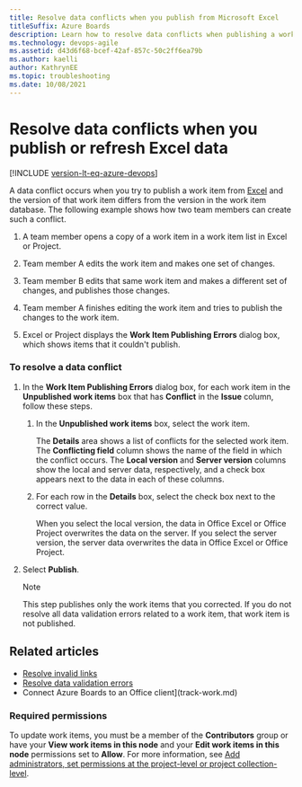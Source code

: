 ```yaml
---
title: Resolve data conflicts when you publish from Microsoft Excel
titleSuffix: Azure Boards
description: Learn how to resolve data conflicts when publishing a work item from Excel to Azure Boards.
ms.technology: devops-agile
ms.assetid: d43d6f68-bcef-42af-857c-50c2ff6ea79b
ms.author: kaelli
author: KathrynEE
ms.topic: troubleshooting
ms.date: 10/08/2021
---
```


# Resolve data conflicts when you publish or refresh Excel data

[!INCLUDE [version-lt-eq-azure-devops](../../../includes/version-lt-eq-azure-devops.md)]

A data conflict occurs when you try to publish a work item from [Excel](bulk-add-modify-work-items-excel.md) and the version of that work item differs from the version in the work item database. The following example shows how two team members can create such a conflict.  
  
1.  A team member opens a copy of a work item in a work item list in Excel or Project.  
  
2.  Team member A edits the work item and makes one set of changes.  
  
3.  Team member B edits that same work item and makes a different set of changes, and publishes those changes.  
  
4.  Team member A finishes editing the work item and tries to publish the changes to the work item.  
  
5.  Excel or Project displays the **Work Item Publishing Errors** dialog box, which shows items that it couldn't publish.  
  
### To resolve a data conflict  
  
1.  In the **Work Item Publishing Errors** dialog box, for each work item in the **Unpublished work items** box that has **Conflict** in the **Issue** column, follow these steps.  
  
    1.  In the **Unpublished work items** box, select the work item.  
  
         The **Details** area shows a list of conflicts for the selected work item. The **Conflicting field** column shows the name of the field in which the conflict occurs. The **Local version** and **Server version** columns show the local and server data, respectively, and a check box appears next to the data in each of these columns.  
  
    2.  For each row in the **Details** box, select the check box next to the correct value.  
  
         When you select the local version, the data in Office Excel or Office Project overwrites the data on the server. If you select the server version, the server data overwrites the data in Office Excel or Office Project.  
  
2.  Select **Publish**.  
  
    > [!NOTE]  
    >  This step publishes only the work items that you corrected. If you do not resolve all data validation errors related to a work item, that work item is not published.  
  
## Related articles
-  [Resolve invalid links](resolve-excel-invalid-links-tree-list.md)   
-  [Resolve data validation errors](resolve-excel-data-validation-errors.md)   
-  Connect Azure Boards to an Office client](track-work.md)  


### Required permissions  
  
To update work items, you must be a member of the **Contributors** group or have your **View work items in this node** and your **Edit work items in this node** permissions set to **Allow**. For more information, see [Add administrators, set permissions at the project-level or project collection-level](../../../organizations/security/set-project-collection-level-permissions.md). 